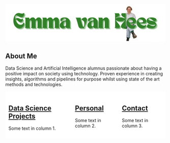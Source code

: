 <style>
    .custom-font {
        font-family: Georgia, serif;
        color: #9C9C9C;
    }
    .container {
        display: flex;
    }
    .column {
    flex: 33.33%;
    padding: 10px;
  }
</style>

<!-- <!-- # Regular Markdown Heading -->

<!-- <p class="custom-font">This is a paragraph with a custom font and color.</p> -->

<!-- Normal text follows here.  -->

<!-- # Welcome to My GitHub Page -->

![Emma](images\emma-website-logo-green.png)
<!-- <p class="custom-font">Emma van Hees</p> -->

## About Me

Data Science and Artificial Intelligence alumnus passionate about having
a positive impact on society using technology. Proven experience in creating insights, algorithms and pipelines for purpose whilst using state of
the art methods and technologies.

<!-- ## Projects -->

<!-- [Project 1](/projects/taxonomy_matching.md) -->

<!-- - [Project 1](/projects/taxonomy_matching.md).
- [Project 2](https://github.com/username/project2) -->

<div class="container">
  <div class="column" style="background-color:#FFFFFF;">
    <h2> <a href="projects/taxonomy_matching.html">Data Science Projects</a> </h2>
    <p>Some text in column 1.</p>
  </div>
  <div class="column" style="background-color:#ffffff;">
    <h2> <a href="/projects/news_data.html">Personal </a></h2>
    <p>Some text in column 2.</p>
  </div>
  <div class="column" style="background-color:#ffffff;">
    <h2> <a href="/projects/index.html">Contact </a> </h2>
    <p>Some text in column 3.</p>
  </div>
</div>



<!-- ## Contact

You can reach me at [email@example.com](mailto:email@example.com). -->
